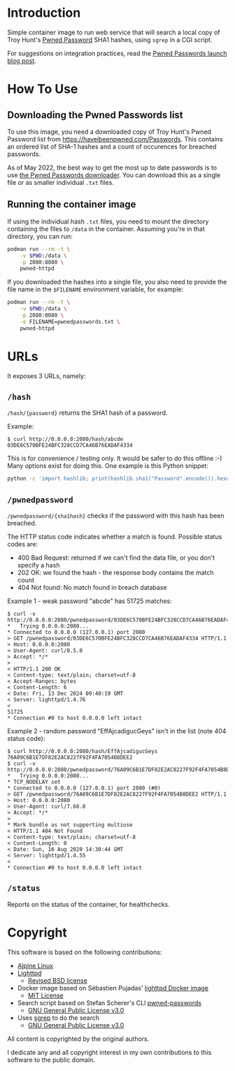# Introduction

Simple container image to run web service that will search a local copy
of Troy Hunt's [Pwned Password](https://haveibeenpwned.com/Passwords)
SHA1 hashes, using `sgrep` in a CGI script.

For suggestions on integration practices, read the [Pwned Passwords launch blog post](https://www.troyhunt.com/introducing-306-million-freely-downloadable-pwned-passwords/). 

# How To Use

## Downloading the Pwned Passwords list

To use this image, you need a downloaded copy of Troy Hunt's Pwned
Password list from <https://haveibeenpwned.com/Passwords>.
This contains an ordered list of SHA-1 hashes and a count of occurences
for breached passwords.

As of May 2022, the best way to get the most up to date passwords is to use
[the Pwned Passwords downloader](https://github.com/HaveIBeenPwned/PwnedPasswordsDownloader).
You can download this as a single file or as smaller individual `.txt` files.

## Running the container image

If using the individual hash `.txt` files, you need to mount the directory
containing the files to `/data` in the container. Assuming you're in that
directory, you can run:

```sh
podman run --rm -t \
	-v $PWD:/data \
	-p 2080:8080 \
	pwned-httpd
```

If you downloaded the hashes into a single file, you also need to provide
the file name in the `$FILENAME` environment variable, for example:

```sh
podman run --rm -t \
	-v $PWD:/data \
	-p 2080:8080 \
	-e FILENAME=pwnedpasswords.txt \
	pwned-httpd
```

# URLs

It exposes 3 URLs, namely:

## `/hash`

`/hash/{password}` returns the SHA1 hash of a password.

Example:

```
$ curl http://0.0.0.0:2080/hash/abcde
03DE6C570BFE24BFC328CCD7CA46B76EADAF4334
```

This is for convenience / testing only. It would be safer to do this offline :-)
Many options exist for doing this. One example is this Python snippet:

```sh
python -c 'import hashlib; print(hashlib.sha1("Password".encode()).hexdigest());'
```

## `/pwnedpassword`

`/pwnedpassword/{sha1hash}` checks if the password with this hash has been breached.

The HTTP status code indicates whether a match is found. Possible status codes are:

- 400 Bad Request: returned if we can't find the data file, or you don't specify a hash
- 202 OK: we found the hash - the response body contains the match count
- 404 Not found: No match found in breach database

Example 1 - weak password "abcde" has 51725 matches:

```
$ curl -v http://0.0.0.0:2080/pwnedpassword/03DE6C570BFE24BFC328CCD7CA46B76EADAF4334
*   Trying 0.0.0.0:2080...
* Connected to 0.0.0.0 (127.0.0.1) port 2080
> GET /pwnedpassword/03DE6C570BFE24BFC328CCD7CA46B76EADAF4334 HTTP/1.1
> Host: 0.0.0.0:2080
> User-Agent: curl/8.5.0
> Accept: */*
> 
< HTTP/1.1 200 OK
< Content-type: text/plain; charset=utf-8
< Accept-Ranges: bytes
< Content-Length: 6
< Date: Fri, 13 Dec 2024 09:40:19 GMT
< Server: lighttpd/1.4.76
< 
51725
* Connection #0 to host 0.0.0.0 left intact
```

Example 2 - random password "EffAjcadigucGeys" isn't in the list (note 404 status code):

```
$ curl http://0.0.0.0:2080/hash/EffAjcadigucGeys
76A09C6B1E7DF82E2AC8227F92F4FA7054B8DEE2
$ curl -v http://0.0.0.0:2080/pwnedpassword/76A09C6B1E7DF82E2AC8227F92F4FA7054B8DEE2
*   Trying 0.0.0.0:2080...
* TCP_NODELAY set
* Connected to 0.0.0.0 (127.0.0.1) port 2080 (#0)
> GET /pwnedpassword/76A09C6B1E7DF82E2AC8227F92F4FA7054B8DEE2 HTTP/1.1
> Host: 0.0.0.0:2080
> User-Agent: curl/7.68.0
> Accept: */*
> 
* Mark bundle as not supporting multiuse
< HTTP/1.1 404 Not Found
< Content-type: text/plain; charset=utf-8
< Content-Length: 0
< Date: Sun, 16 Aug 2020 14:30:44 GMT
< Server: lighttpd/1.4.55
< 
* Connection #0 to host 0.0.0.0 left intact
```

## `/status`

Reports on the status of the container, for healthchecks.

# Copyright

This software is based on the following contributions:

- [Alpine Linux](https://alpinelinux.org/)
- [Lighttpd](https://www.lighttpd.net/)
	- [Revised BSD license](http://www.lighttpd.net/assets/COPYING)
- Docker image based on Sébastien Pujadas' [lighttpd Docker image](https://github.com/spujadas/lighttpd-docker)
	- [MIT License](https://github.com/spujadas/lighttpd-docker/blob/master/LICENSE)
- Search script based on Stefan Scherer's CLI [pwned-passwords](https://github.com/StefanScherer/pwned-passwords)
	- [GNU General Public License v3.0](https://github.com/StefanScherer/pwned-passwords/blob/master/LICENSE)
- Uses [sgrep](https://sourceforge.net/projects/sgrep/) to do the search
	- [GNU General Public License v3.0](https://github.com/colinscape/sgrep/blob/master/COPYING)

All content is copyrighted by the original authors.

I dedicate any and all copyright interest in my own
contributions to this software to the public domain.
